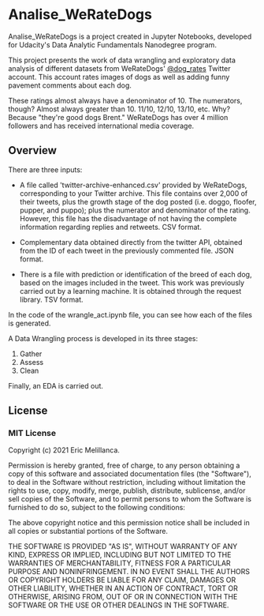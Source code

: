 # Analise_WeRateDogs

Analise_WeRateDogs is a project created in Jupyter Notebooks, developed for Udacity's Data Analytic Fundamentals Nanodegree program.

This project presents the work of data wrangling and exploratory data analysis of different datasets from WeRateDogs' [@dog_rates](twitter.com/dog_rates) Twitter account. This account rates images of dogs as well as adding funny pavement comments about each dog.

These ratings almost always have a denominator of 10. The numerators, though? Almost always greater than 10. 11/10, 12/10, 13/10, etc. Why? Because "they're good dogs Brent." WeRateDogs has over 4 million followers and has received international media coverage.

## Overview

There are three inputs:
- A file called 'twitter-archive-enhanced.csv' provided by WeRateDogs, corresponding to your Twitter archive. This file contains over 2,000 of their tweets, plus the growth stage of the dog posted (i.e. doggo, floofer, pupper, and puppo); plus the numerator and denominator of the rating. However, this file has the disadvantage of not having the complete information regarding replies and retweets. CSV format.

- Complementary data obtained directly from the twitter API, obtained from the ID of each tweet in the previously commented file. JSON format.

- There is a file with prediction or identification of the breed of each dog, based on the images included in the tweet. This work was previously carried out by a learning machine. It is obtained through the request library. TSV format.

In the code of the wrangle_act.ipynb file, you can see how each of the files is generated.

A Data Wrangling process is developed in its three stages:
1. Gather
2. Assess
3. Clean

Finally, an EDA is carried out.

## License

### MIT License

Copyright (c) 2021 Eric Melillanca.

Permission is hereby granted, free of charge, to any person obtaining a copy
of this software and associated documentation files (the "Software"), to deal
in the Software without restriction, including without limitation the rights
to use, copy, modify, merge, publish, distribute, sublicense, and/or sell
copies of the Software, and to permit persons to whom the Software is
furnished to do so, subject to the following conditions:

The above copyright notice and this permission notice shall be included in all
copies or substantial portions of the Software.

THE SOFTWARE IS PROVIDED "AS IS", WITHOUT WARRANTY OF ANY KIND, EXPRESS OR
IMPLIED, INCLUDING BUT NOT LIMITED TO THE WARRANTIES OF MERCHANTABILITY,
FITNESS FOR A PARTICULAR PURPOSE AND NONINFRINGEMENT. IN NO EVENT SHALL THE
AUTHORS OR COPYRIGHT HOLDERS BE LIABLE FOR ANY CLAIM, DAMAGES OR OTHER
LIABILITY, WHETHER IN AN ACTION OF CONTRACT, TORT OR OTHERWISE, ARISING FROM,
OUT OF OR IN CONNECTION WITH THE SOFTWARE OR THE USE OR OTHER DEALINGS IN THE
SOFTWARE.
